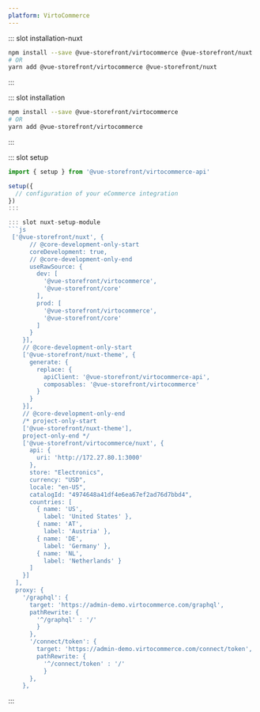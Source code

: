 ```yaml
---
platform: VirtoCommerce
---
```



<IncludeContent content-key="getting-started" />

<!-- Installation command -->
::: slot installation-nuxt
```bash
npm install --save @vue-storefront/virtocommerce @vue-storefront/nuxt
# OR
yarn add @vue-storefront/virtocommerce @vue-storefront/nuxt
```
:::

::: slot installation
```bash
npm install --save @vue-storefront/virtocommerce
# OR
yarn add @vue-storefront/virtocommerce
```
:::

::: slot setup
```js
import { setup } from '@vue-storefront/virtocommerce-api'

setup({
  // configuration of your eCommerce integration
})
:::

::: slot nuxt-setup-module
```js
 ['@vue-storefront/nuxt', {
      // @core-development-only-start
      coreDevelopment: true,
      // @core-development-only-end
      useRawSource: {
        dev: [
          '@vue-storefront/virtocommerce',
          '@vue-storefront/core'
        ],
        prod: [
          '@vue-storefront/virtocommerce',
          '@vue-storefront/core'
        ]
      }
    }],
    // @core-development-only-start
    ['@vue-storefront/nuxt-theme', {
      generate: {
        replace: {
          apiClient: '@vue-storefront/virtocommerce-api',
          composables: '@vue-storefront/virtocommerce'
        }
      }
    }],
    // @core-development-only-end
    /* project-only-start
    ['@vue-storefront/nuxt-theme'],
    project-only-end */
    ['@vue-storefront/virtocommerce/nuxt', {
      api: {
        uri: 'http://172.27.80.1:3000'
      },
      store: "Electronics",
      currency: "USD",
      locale: "en-US",
      catalogId: "4974648a41df4e6ea67ef2ad76d7bbd4",
      countries: [
        { name: 'US',
          label: 'United States' },
        { name: 'AT',
          label: 'Austria' },
        { name: 'DE',
          label: 'Germany' },
        { name: 'NL',
          label: 'Netherlands' }
      ]
    }]
  ],
  proxy: {
    '/graphql': {
      target: 'https://admin-demo.virtocommerce.com/graphql',
      pathRewrite: {
        '^/graphql' : '/'
        }
      },
      '/connect/token': {
        target: 'https://admin-demo.virtocommerce.com/connect/token',
        pathRewrite: {
          '^/connect/token' : '/'
          }      
      },
    },
```
:::
